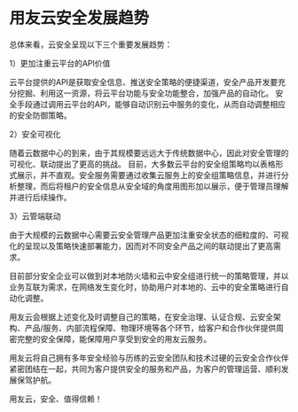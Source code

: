 # 用友云安全发展趋势
总体来看，云安全呈现以下三个重要发展趋势：

1）更加注重云平台的API价值

云平台提供的API是获取安全信息、推送安全策略的便捷渠道，安全产品开发要充分挖掘、利用这一资源，将云平台功能与安全功能整合，加强产品的自动化。
安全手段通过调用云平台的API，能够自动识别云中服务的变化，从而自动调整相应的安全防御策略。

2）安全可视化

随着云数据中心的到来，由于其规模要远远大于传统数据中心，因此对安全管理的可视化、联动提出了更高的挑战。
目前，大多数云平台的安全组策略均以表格形式展示，并不直观。安全服务需要通过收集云服务上的安全组策略信息，并进行分析整理，而后将租户的安全信息从安全域的角度用图形加以展示，便于管理员理解并进行后续操作。

3）云管端联动

由于大规模的云数据中心需要云安全管理产品更加注重安全状态的细粒度的、可视化的呈现以及策略快速部署能力，因而对不同安全产品之间的联动提出了更高需求。

目前部分安全企业可以做到对本地防火墙和云中安全组进行统一的策略管理，并以业务互联为需求，在网络发生变化时，协助用户对本地的、云中的安全策略进行自动化调整。

用友云会根据上述变化及时调整自己的策略，在安全治理、认证合规、云安全架构、产品/服务、内部流程保障、物理环境等各个环节，给客户和合作伙伴提供周密完整的安全保障，能保障用户享受到安全的用友云服务。

用友云将自己拥有多年安全经验与历练的云安全团队和技术过硬的云安全合作伙伴紧密团结在一起，共同为客户提供安全的服务和产品，为客户的管理运营、顺利发展保驾护航。

用友云，安全、值得信赖！
